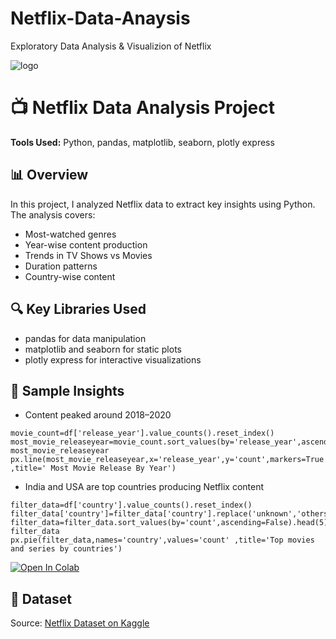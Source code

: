 # Netflix-Data-Anaysis
Exploratory Data Analysis &amp; Visualizion of Netflix


![logo](https://github.com/saurav190101/Netflix-Data-Anaysis/blob/main/photo-1574375927938-d5a98e8ffe85.avif)


# 📺 Netflix Data Analysis Project

**Tools Used:** Python, pandas, matplotlib, seaborn, plotly express

## 📊 Overview

In this project, I analyzed Netflix data to extract key insights using Python. The analysis covers:

- Most-watched genres
- Year-wise content production
- Trends in TV Shows vs Movies
- Duration patterns
- Country-wise content


## 🔍 Key Libraries Used

- pandas for data manipulation
- matplotlib and seaborn for static plots
- plotly express for interactive visualizations

## 📌 Sample Insights

- Content peaked around 2018–2020
```
movie_count=df['release_year'].value_counts().reset_index()
most_movie_releaseyear=movie_count.sort_values(by='release_year',ascending=False)
most_movie_releaseyear
px.line(most_movie_releaseyear,x='release_year',y='count',markers=True ,title=' Most Movie Release By Year')
```

- India and USA are top countries producing Netflix content
```
filter_data=df['country'].value_counts().reset_index()
filter_data['country']=filter_data['country'].replace('unknown','others')
filter_data=filter_data.sort_values(by='count',ascending=False).head(5)
filter_data
px.pie(filter_data,names='country',values='count' ,title='Top movies and series by countries')
```

[![Open In Colab](https://colab.research.google.com/assets/colab-badge.svg)](https://colab.research.google.com/drive/1H27Uwr9pjxc9CWZf0sj_Bgfb5tzUqtez?usp=sharing)


## 📁 Dataset

Source: [Netflix Dataset on Kaggle](https://www.kaggle.com/code/shivamb/netflix-shows-and-movies-exploratory-analysis/input)
